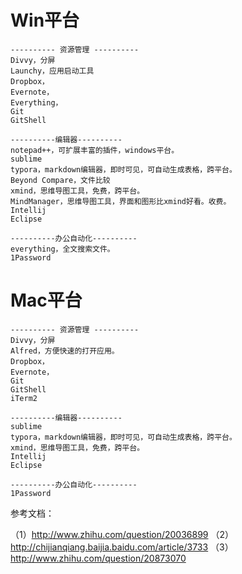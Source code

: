 
# Win平台

	---------- 资源管理 ----------
	Divvy，分屏
	Launchy，应用启动工具
	Dropbox，
	Evernote，
	Everything，
	Git
	GitShell

	----------编辑器----------
	notepad++，可扩展丰富的插件，windows平台。
	sublime
	typora，markdown编辑器，即时可见，可自动生成表格，跨平台。
	Beyond Compare，文件比较
	xmind，思维导图工具，免费，跨平台。
	MindManager，思维导图工具，界面和图形比xmind好看。收费。
	Intellij
	Eclipse
	
	----------办公自动化----------
	everything，全文搜索文件。
	1Password


# Mac平台

	---------- 资源管理 ----------
	Divvy，分屏
	Alfred，方便快速的打开应用。
	Dropbox，
	Evernote，
	Git
	GitShell
	iTerm2

	----------编辑器----------
	sublime
	typora，markdown编辑器，即时可见，可自动生成表格，跨平台。
	xmind，思维导图工具，免费，跨平台。
	Intellij
	Eclipse
	
	----------办公自动化----------
	1Password
	
	

参考文档： 

（1）http://www.zhihu.com/question/20036899 
（2）http://chijianqiang.baijia.baidu.com/article/3733 
（3）http://www.zhihu.com/question/20873070 
